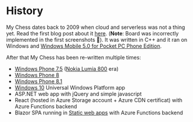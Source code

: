 # History

My Chess dates back to 2009 when cloud and
serverless was not a thing yet. Read the
first blog post about it [here](https://docs.microsoft.com/en-us/archive/blogs/jannemattila/my-chess-another-chess-application). (**Note**: Board was incorrectly implemented in the first screenshots 🤣).
It was written in C++ and it ran on Windows and [Windows Mobile 5.0 for Pocket PC Phone Edition](https://en.wikipedia.org/wiki/Windows_Mobile#Smartphones).

After that My Chess has been re-written multiple times:

- [Windows Phone 7.5](https://en.wikipedia.org/wiki/Windows_Phone_7) ([Nokia Lumia 800](https://en.wikipedia.org/wiki/Nokia_Lumia_800) era)
- [Windows Phone 8](https://en.wikipedia.org/wiki/Windows_Phone_8)
- [Windows Phone 8.1](https://en.wikipedia.org/wiki/Windows_Phone_8.1)
- [Windows 10](https://en.wikipedia.org/wiki/Universal_Windows_Platform_apps) Universal Windows Platform app
- ASP.NET web app with jQuery and simple javascript
- React (hosted in Azure Storage account + Azure CDN certificat) with Azure Functions backend
- Blazor SPA running in [Static web apps](https://docs.microsoft.com/en-us/azure/static-web-apps/overview) with Azure Functions backend
